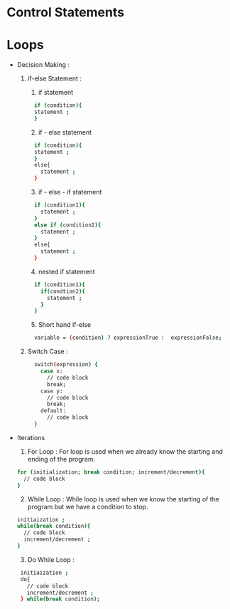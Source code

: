 # Control Statements

# Loops 
- Decision Making :
  1. if-else Statement :
     1. if statement 
      ```sh
        if (condition){
        statement ; 
        }
      ```
     2. if - else statement
      ```sh
        if (condition){
        statement ; 
        }
        else{
          statement ;
        }
      ```
     3. if - else - if statement
      ```sh
        if (condition1){
          statement ; 
        }
        else if (condition2){
          statement ;
        }
        else{
          statement ;
        }
      ```
     4. nested if statement
      ```sh
        if (condition1){
          if(condtion2){
            statement ;
          }
        }
      ```
     5. Short hand if-else
      ```sh
        variable = (condition) ? expressionTrue :  expressionFalse;
      ```

  2. Switch Case :

      ```sh
        switch(expression) {
          case x:
            // code block
            break;
          case y:
            // code block
            break;
          default:
            // code block
        }
      ```


- Iterations
  1. For Loop :
    For loop is used when we already know the starting and ending of the program.
    ```sh
    for (initialization; break condition; increment/decrement){
      // code block 
    }
    ```

  2. While Loop :
    While loop is used when we know the starting of the program but we have a condition to stop.
    ```sh
    initiaization ;
    while(break condition){
      // code block 
      increment/decrement ;
    }
    ```

  3. Do While Loop :
   ```sh
    initiaization ;
    do{
      // code block 
      increment/decrement ;
    } while(break condition);
    ```
